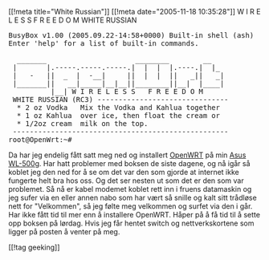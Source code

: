 [[!meta  title="White Russian"]]
[[!meta  date="2005-11-18 10:35:28"]]
W I R E L E S S   F R E E D O M
WHITE RUSSIAN
<!--more-->
<pre>
BusyBox v1.00 (2005.09.22-14:58+0000) Built-in shell (ash)
Enter 'help' for a list of built-in commands.

  _______                     ________        __
 |       |.-----.-----.-----.|  |  |  |.----.|  |_
 |   -   ||  _  |  -__|     ||  |  |  ||   _||   _|
 |_______||   __|_____|__|__||________||__|  |____|
          |__| W I R E L E S S   F R E E D O M
 WHITE RUSSIAN (RC3) -------------------------------
  * 2 oz Vodka   Mix the Vodka and Kahlua together
  * 1 oz Kahlua  over ice, then float the cream or
  * 1/2oz cream  milk on the top.
 ---------------------------------------------------
root@OpenWrt:~#
</pre>
<!--more-->
Da har jeg endelig fått satt meg ned og installert <a href="http://www.openwrt.org">OpenWRT</a> på min <a href="http://no.asus.com/products4.aspx?l1=12&l2=43&l3=0&model=61&modelmenu=1">Asus WL-500g</a>. Har hatt problemer med boksen de siste dagene, og nå igår så koblet jeg den ned for å se om det var den som gjorde at internet ikke fungerte helt bra hos oss. Og det ser nesten ut som det er den som var problemet. Så nå er kabel modemet koblet rett inn i fruens datamaskin og jeg sufer via en eller annen nabo som har vært så snille og kalt sitt trådløse nett for "Velkommen", så jeg følte meg velkommen og surfet via den i går. Har ikke fått tid til mer enn å installere OpenWRT. Håper på å få tid til å sette opp boksen på lørdag. Hvis jeg får hentet switch og nettverkskortene som ligger på posten å venter på meg.

[[!tag  geeking]]